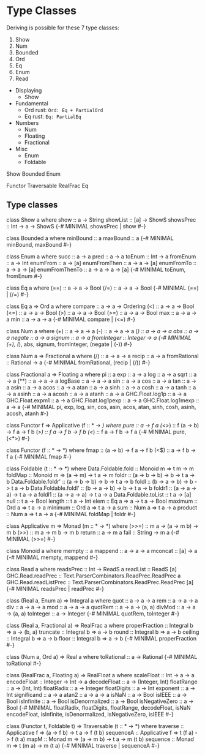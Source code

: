 # Type Classes

Deriving is possible for these 7 type classes:
  1. Show
  2. Num
  3. Bounded
  4. Ord
  5. Eq
  6. Enum
  7. Read



* Displaying
  - Show
* Fundamental
  - Ord         rust: `Ord: Eq + PartialOrd`
  - Eq          rust: `Eq: PartialEq`
* Numbers
  - Num
  - Floating
  - Fractional
* Misc
  - Enum
  - Foldable

Show
Bounded
Enum

Functor
Traversable
RealFrac
Eq

## Type classes

class Show a where
  show      :: a   -> String
  showList  :: [a] -> ShowS
  showsPrec :: Int -> a -> ShowS
  {-# MINIMAL showsPrec | show #-}

class Bounded a where
  minBound :: a
  maxBound :: a
  {-# MINIMAL minBound, maxBound #-}

class Enum a where
  succ            :: a -> a
  pred            :: a -> a
  toEnum          :: Int -> a
  fromEnum        :: a -> Int
  enumFrom        :: a -> [a]
  enumFromThen    :: a -> a -> [a]
  enumFromTo      :: a -> a -> [a]
  enumFromThenTo  :: a -> a -> a -> [a]
  {-# MINIMAL toEnum, fromEnum #-}

class Eq a where
  (==) :: a -> a -> Bool
  (/=) :: a -> a -> Bool
  {-# MINIMAL (==) | (/=) #-}

class Eq a => Ord a where
  compare :: a -> a -> Ordering
  (<)     :: a -> a -> Bool
  (<=)    :: a -> a -> Bool
  (>)     :: a -> a -> Bool
  (>=)    :: a -> a -> Bool
  max     :: a -> a -> a
  min     :: a -> a -> a
  {-# MINIMAL compare | (<=) #-}

class Num a where
  (+) :: a -> a -> a
  (-) :: a -> a -> a
  (*) :: a -> a -> a
       abs :: a -> a
    negate :: a -> a
    signum :: a -> a
  fromInteger :: Integer -> a
  {-# MINIMAL (+), (*), abs, signum, fromInteger, (negate | (-)) #-}

class Num a => Fractional a where
  (/) :: a -> a -> a
  recip :: a -> a
  fromRational :: Rational -> a
  {-# MINIMAL fromRational, (recip | (/)) #-}

class Fractional a => Floating a where
  pi :: a
  exp :: a -> a
  log :: a -> a
  sqrt :: a -> a
  (**) :: a -> a -> a
  logBase :: a -> a -> a
  sin :: a -> a
  cos :: a -> a
  tan :: a -> a
  asin :: a -> a
  acos :: a -> a
  atan :: a -> a
  sinh :: a -> a
  cosh :: a -> a
  tanh :: a -> a
  asinh :: a -> a
  acosh :: a -> a
  atanh :: a -> a
  GHC.Float.log1p :: a -> a
  GHC.Float.expm1 :: a -> a
  GHC.Float.log1pexp :: a -> a
  GHC.Float.log1mexp :: a -> a
  {-# MINIMAL pi, exp, log, sin, cos, asin, acos, atan, sinh, cosh,
              asinh, acosh, atanh #-}


class Functor f => Applicative (f :: * -> *) where
  pure :: a -> f a
  (<*>) :: f (a -> b) -> f a -> f b
  (*>) :: f a -> f b -> f b
  (<*) :: f a -> f b -> f a
  {-# MINIMAL pure, (<*>) #-}

class Functor (f :: * -> *) where
  fmap :: (a -> b) -> f a -> f b
  (<$) :: a -> f b -> f a
  {-# MINIMAL fmap #-}

class Foldable (t :: * -> *) where
  Data.Foldable.fold :: Monoid m => t m -> m
  foldMap :: Monoid m => (a -> m) -> t a -> m
  foldr :: (a -> b -> b) -> b -> t a -> b
  Data.Foldable.foldr' :: (a -> b -> b) -> b -> t a -> b
  foldl :: (b -> a -> b) -> b -> t a -> b
  Data.Foldable.foldl' :: (b -> a -> b) -> b -> t a -> b
  foldr1 :: (a -> a -> a) -> t a -> a
  foldl1 :: (a -> a -> a) -> t a -> a
  Data.Foldable.toList :: t a -> [a]
  null :: t a -> Bool
  length :: t a -> Int
  elem :: Eq a => a -> t a -> Bool
  maximum :: Ord a => t a -> a
  minimum :: Ord a => t a -> a
  sum :: Num a => t a -> a
  product :: Num a => t a -> a
  {-# MINIMAL foldMap | foldr #-}

class Applicative m => Monad (m :: * -> *) where
  (>>=) :: m a -> (a -> m b) -> m b
  (>>) :: m a -> m b -> m b
  return :: a -> m a
  fail :: String -> m a
  {-# MINIMAL (>>=) #-}

class Monoid a where
  mempty :: a
  mappend :: a -> a -> a
  mconcat :: [a] -> a
  {-# MINIMAL mempty, mappend #-}

class Read a where
  readsPrec :: Int -> ReadS a
  readList  :: ReadS [a]
  GHC.Read.readPrec     :: Text.ParserCombinators.ReadPrec.ReadPrec a
  GHC.Read.readListPrec :: Text.ParserCombinators.ReadPrec.ReadPrec [a]
  {-# MINIMAL readsPrec | readPrec #-}


class (Real a, Enum a) => Integral a where
  quot :: a -> a -> a
  rem :: a -> a -> a
  div :: a -> a -> a
  mod :: a -> a -> a
  quotRem :: a -> a -> (a, a)
  divMod :: a -> a -> (a, a)
  toInteger :: a -> Integer
  {-# MINIMAL quotRem, toInteger #-}

class (Real a, Fractional a) => RealFrac a where
  properFraction  :: Integral b => a -> (b, a)
  truncate        :: Integral b => a -> b
  round           :: Integral b => a -> b
  ceiling         :: Integral b => a -> b
  floor           :: Integral b => a -> b
  {-# MINIMAL properFraction #-}

class (Num  a, Ord a) => Real a where
  toRational :: a -> Rational
  {-# MINIMAL toRational #-}

class (RealFrac a, Floating a) => RealFloat a where
  scaleFloat     :: Int -> a -> a
  encodeFloat    :: Integer -> Int -> a
  decodeFloat    :: a -> (Integer, Int)
  floatRange     :: a -> (Int, Int)
  floatRadix     :: a -> Integer
  floatDigits    :: a -> Int
  exponent       :: a -> Int
  significand    :: a -> a
  atan2          :: a -> a -> a
  isNaN          :: a -> Bool
  isIEEE         :: a -> Bool
  isInfinite     :: a -> Bool
  isDenormalized :: a -> Bool
  isNegativeZero :: a -> Bool
  {-# MINIMAL floatRadix, floatDigits, floatRange, decodeFloat, isNaN
      encodeFloat, isInfinite, isDenormalized, isNegativeZero, isIEEE #-}

class (Functor t, Foldable t) => Traversable (t :: * -> *) where
  traverse  :: Applicative f => (a -> f b) -> t a -> f (t b)
  sequenceA :: Applicative f => t (f a) -> f (t a)
  mapM      :: Monad m => (a -> m b) -> t a -> m (t b)
  sequence  :: Monad m => t (m a) -> m (t a)
  {-# MINIMAL traverse | sequenceA #-}
